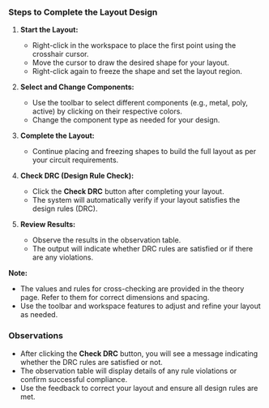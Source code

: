### Steps to Complete the Layout Design

1. **Start the Layout:**

   - Right-click in the workspace to place the first point using the crosshair cursor.
   - Move the cursor to draw the desired shape for your layout.
   - Right-click again to freeze the shape and set the layout region.

2. **Select and Change Components:**

   - Use the toolbar to select different components (e.g., metal, poly, active) by clicking on their respective colors.
   - Change the component type as needed for your design.

3. **Complete the Layout:**

   - Continue placing and freezing shapes to build the full layout as per your circuit requirements.

4. **Check DRC (Design Rule Check):**

   - Click the **Check DRC** button after completing your layout.
   - The system will automatically verify if your layout satisfies the design rules (DRC).

5. **Review Results:**
   - Observe the results in the observation table.
   - The output will indicate whether DRC rules are satisfied or if there are any violations.

**Note:**

- The values and rules for cross-checking are provided in the theory page. Refer to them for correct dimensions and spacing.
- Use the toolbar and workspace features to adjust and refine your layout as needed.

### Observations

- After clicking the **Check DRC** button, you will see a message indicating whether the DRC rules are satisfied or not.
- The observation table will display details of any rule violations or confirm successful compliance.
- Use the feedback to correct your layout and ensure all design rules are met.
